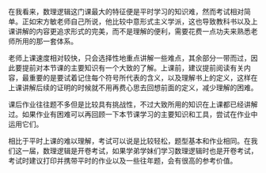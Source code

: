 在我看来，数理逻辑这门课最大的特征便是平时学习的知识难，然而考试相对简单。正如宋方敏老师自己所说，他比较中意形式主义学派，这也导致教科书以及上课讲解的内容更追求形式的完美，而不是理解的便利，需要花费一点功夫来熟悉老师所用的那一套体系。

老师上课速度相对较快，只会选择性地重点讲解一些难点，其余部分一带而过，因此要提前对本节课的主要知识有一个大致的了解。上课前，建议提前阅读有关内容，最重要的是要试着记住每个符号所代表的含义，以及理解书上的定义，这样在上课讲解后续的证明的时候就不用再费心思去回想前面的定义，减少理解的困难。

课后作业往往题不多但是比较具有挑战性，不过大致所用的知识在上课都已经讲解过。如果作业有困难可以再回顾一下本节课学习的主要知识和工具，尝试在作业中运用它们。

相比于平时上课的难以理解，考试可以说是比较轻松，题型基本和作业相同。在我们这一届，数理逻辑是开卷考试，如果学弟学妹们学习数理逻辑时也是开卷考试，考试时建议打印并携带平时的作业以及一些往年题，会有很高的参考价值。